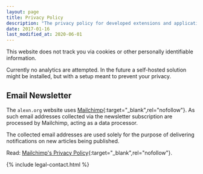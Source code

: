 ```yaml
---
layout: page
title: Privacy Policy
description: "The privacy policy for developed extensions and applications"
date: 2017-01-16
last_modified_at: 2020-06-01
---
```


<p class="intro withcap">
  This website does not track you via cookies or other personally identifiable information.
</p>

Currently no analytics are attempted. In the future a self-hosted solution might be installed, but with a setup meant to prevent your privacy.

## Email Newsletter

The `alexn.org` website uses [Mailchimp](https://mailchimp.com/){:target="_blank",rel="nofollow"}. As such email addresses collected via the newsletter subscription are processed by Mailchimp, acting as a data processor.

The collected email addresses are used solely for the purpose of delivering notifications on new articles being published.

Read: [Mailchimp's Privacy Policy](https://mailchimp.com/legal/privacy/#3._Privacy_for_Contacts){:target="_blank",rel="nofollow"}.

{% include legal-contact.html %}
